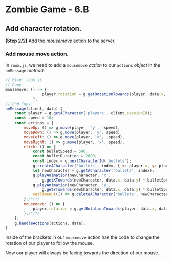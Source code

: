 # Zombie Game - 6.B

## Add character rotation.

**(Step 2/2)** Add the _mousemove_ action to the server.

### Add mouse move action.

In `room.js`, we need to add a `mousemove` _action_ to our `actions` _object_ in the `onMessage` _method_.

```javascript
// File: room.js
// Copy
mousemove: () => {
				player.rotation = g.getRotationTowards(player, data.x, data.y);
			},
// End Copy
onMessage(client, data) {
	const player = g.getACharacter('players', client.sessionId);
	const speed = 10;
	const actions = {
		moveUp: () => g.move(player, 'y', -speed),
		moveDown: () => g.move(player, 'y', speed),
		moveLeft: () => g.move(player, 'x', -speed),
		moveRight: () => g.move(player, 'x', speed),
		click: () => {
			const bulletSpeed = 500;
			const bulletDuration = 2000;
			const index = g.nextCharacterId('bullets');
			g.createACharacter('bullets', index, { x: player.x, y: player.y, playerId: player.id });
			let newCharacter = g.getACharacter('bullets', index);
			g.playAnimation(newCharacter, 'x',
				g.getXTowards(newCharacter, data.x, data.y) * bulletSpeed, bulletDuration);
			g.playAnimation(newCharacter, 'y',
				g.getYTowards(newCharacter, data.x, data.y) * bulletSpeed, bulletDuration);
			setTimeout(() => g.deleteACharacter('bullets', newCharacter.id), bulletDuration);
		},/*[*/
		mousemove: () => {
			player.rotation = g.getRotationTowards(player, data.x, data.y);
		},/*]*/
	};
	g.handleActions(actions, data);
}
```

Inside of the brackets in our `mousemove` action has the code to change the rotation of our player to follow the mouse.

Now our player will always be facing towards the direction of our mouse.
